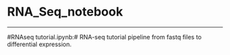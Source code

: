 # RNA_Seq_notebook

_________________________________________________________________________________________________________

#RNAseq tutorial.ipynb:# RNA-seq tutorial pipeline from fastq files to differential expression.

